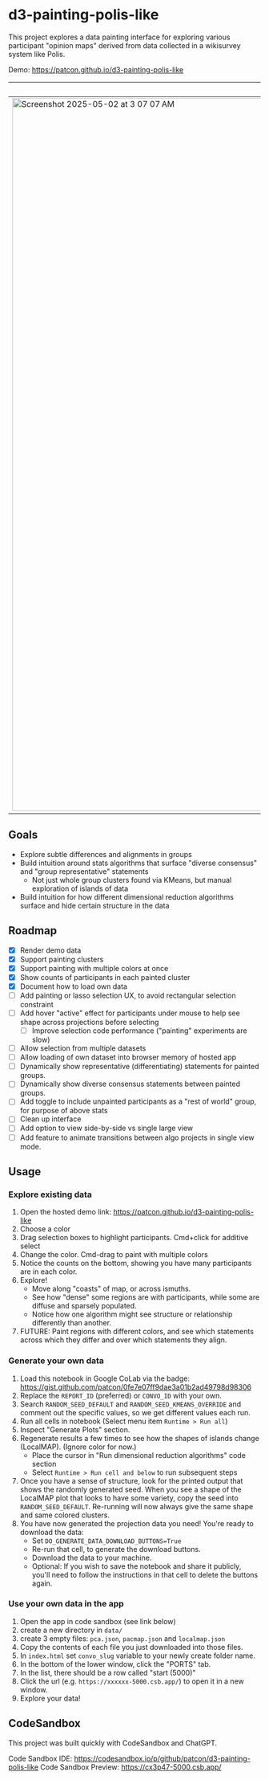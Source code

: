 # d3-painting-polis-like

This project explores a data painting interface for exploring various participant "opinion maps" derived from data collected in a wikisurvey system like Polis.

Demo: https://patcon.github.io/d3-painting-polis-like

| Custom paint full graph | Custom paint area of interest |
|---|---|
| <img width="1420" alt="Screenshot 2025-05-02 at 3 07 07 AM" src="https://github.com/user-attachments/assets/601dada2-2555-4fd9-a878-cd42965c9517" /> | <img width="1421" alt="Screenshot 2025-05-02 at 2 53 33 AM" src="https://github.com/user-attachments/assets/76cc1d0e-85cf-4d93-b82c-875e44687c92" />

## Goals
- Explore subtle differences and alignments in groups
- Build intuition around stats algorithms that surface "diverse consensus" and "group representative" statements
    - Not just whole group clusters found via KMeans, but manual exploration of islands of data
- Build intuition for how different dimensional reduction algorithms surface and hide certain structure in the data

## Roadmap
- [x] Render demo data
- [x] Support painting clusters
- [x] Support painting with multiple colors at once
- [x] Show counts of participants in each painted cluster
- [x] Document how to load own data
- [ ] Add painting or lasso selection UX, to avoid rectangular selection constraint
- [ ] Add hover "active" effect for participants under mouse to help see shape across projections before selecting
    - [ ] Improve selection code performance ("painting" experiments are slow)
- [ ] Allow selection from multiple datasets
- [ ] Allow loading of own dataset into browser memory of hosted app
- [ ] Dynamically show representative (differentiating) statements for painted groups.
- [ ] Dynamically show diverse consensus statements between painted groups.
- [ ] Add toggle to include unpainted participants as a "rest of world" group, for purpose of above stats
- [ ] Clean up interface
- [ ] Add option to view side-by-side vs single large view
- [ ] Add feature to animate transitions between algo projects in single view mode.

## Usage

### Explore existing data

1. Open the hosted demo link: https://patcon.github.io/d3-painting-polis-like
2. Choose a color
3. Drag selection boxes to highlight participants. Cmd+click for additive select
4. Change the color. Cmd-drag to paint with multiple colors
5. Notice the counts on the bottom, showing you have many participants are in each color.
6. Explore!
    - Move along "coasts" of map, or across ismuths.
    - See how "dense" some regions are with participants, while some are diffuse and sparsely populated. 
    - Notice how one algorithm might see structure or relationship differently than another.
8. FUTURE: Paint regions with different colors, and see which statements across which they differ and over which statements they align.

### Generate your own data

1. Load this notebook in Google CoLab via the badge: https://gist.github.com/patcon/0fe7e07ff9dae3a01b2ad49798d98306
2. Replace the `REPORT_ID` (preferred) or `CONVO_ID` with your own.
3. Search `RANDOM_SEED_DEFAULT` and `RANDOM_SEED_KMEANS_OVERRIDE` and comment out the specific values, so we get different values each run.
4. Run all cells in notebook (Select menu item `Runtime > Run all`)
5. Inspect "Generate Plots" section.
6. Regenerate results a few times to see how the shapes of islands change (LocalMAP). (Ignore color for now.)
    - Place the cursor in "Run dimensional reduction algorithms" code section
    - Select `Runtime > Run cell and below` to run subsequent steps
7. Once you have a sense of structure, look for the printed output that shows the randomly generated seed. When you see a shape of the LocalMAP plot that looks to have some variety, copy the seed into `RANDOM_SEED_DEFAULT`. Re-running will now always give the same shape and same colored clusters.
8. You have now generated the projection data you need! You're ready to download the data:
    - Set `DO_GENERATE_DATA_DOWNLOAD_BUTTONS=True`
    - Re-run that cell, to generate the download buttons.
    - Download the data to your machine.
    - Optional: If you wish to save the notebook and share it publicly, you'll need to follow the instructions in that cell to delete the buttons again.
  
### Use your own data in the app

1. Open the app in code sandbox (see link below)
2. create a new directory in `data/`
3. create 3 empty files: `pca.json`, `pacmap.json` and `localmap.json`
4. Copy the contents of each file you just downloaded into those files.
5. In `index.html` set `convo_slug` variable to your newly create folder name.
6. In the bottom of the lower window, click the "PORTS" tab.
7. In the list, there should be a row called "start (5000)"
8. Click the url (e.g. `https://xxxxxx-5000.csb.app/`) to open it in a new window.
9. Explore your data!

## CodeSandbox

This project was built quickly with CodeSandbox and ChatGPT.

Code Sandbox IDE: https://codesandbox.io/p/github/patcon/d3-painting-polis-like
Code Sandbox Preview: https://cx3p47-5000.csb.app/

